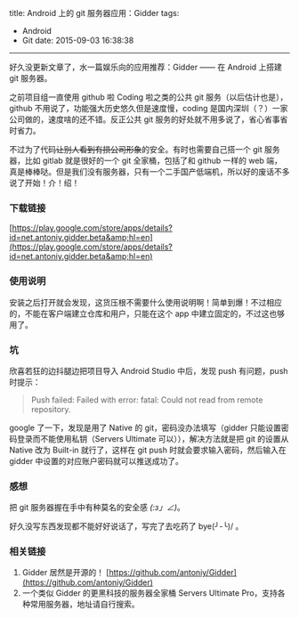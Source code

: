 title: Android 上的 git 服务器应用：Gidder
tags:
  - Android
  - Git
date: 2015-09-03 16:38:38
---

好久没更新文章了，水一篇娱乐向的应用推荐：Gidder —— 在 Android 上搭建 git 服务器。

<!--more-->

之前项目组一直使用 github 啦 Coding 啦之类的公共 git 服务（以后估计也是），github 不用说了，功能强大历史悠久但是速度慢，coding 是国内深圳（？）一家公司做的，速度啥的还不错。反正公共 git 服务的好处就不用多说了，省心省事省时省力。

不过为了代码<del>让别人看到有损公司形象</del>的安全。有时也需要自己搭一个 git 服务器，比如 gitlab 就是很好的一个 git 全家桶，包括了和 github 一样的 web 端，真是棒棒哒。但是我们没有服务器，只有一个二手国产低端机，所以好的废话不多说了开始！介！绍！

### 下载链接

[https://play.google.com/store/apps/details?id=net.antoniy.gidder.beta&amp;hl=en](https://play.google.com/store/apps/details?id=net.antoniy.gidder.beta&amp;hl=en)

### 使用说明

安装之后打开就会发现，这货压根不需要什么使用说明啊！简单到爆！不过相应的，不能在客户端建立仓库和用户，只能在这个 app 中建立固定的，不过这也够用了。

### 坑

欣喜若狂的边抖腿边把项目导入 Android Studio 中后，发现 push 有问题，push 时提示：

> Push failed: Failed with error: fatal: Could not read from remote repository.

google 了一下，发现是用了 Native 的 git，密码没办法填写（gidder 只能设置密码登录而不能使用私钥（Servers Ultimate 可以）），解决方法就是把 git 的设置从 Native 改为 Built-in 就行了，这样在 git push 时就会要求输入密码，然后输入在 gidder 中设置的对应账户密码就可以推送成功了。

### 感想

把 git 服务器握在手中有种莫名的安全感 _(:з」∠)_。

好久没写东西发现都不能好好说话了，写完了去吃药了 bye(╯-╰)/ 。

### 相关链接

1.  Gidder 居然是开源的！ [https://github.com/antoniy/Gidder](https://github.com/antoniy/Gidder)
2.  一个类似 Gidder 的更黑科技的服务器全家桶 Servers Ultimate Pro，支持各种常用服务器，地址请自行搜索。